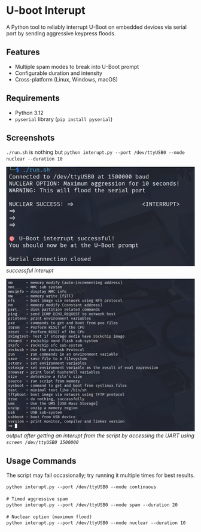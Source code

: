 # U-boot Interupt

A Python tool to reliably interrupt U-Boot on embedded devices via serial port by sending aggressive keypress floods.

## Features

- Multiple spam modes to break into U-Boot prompt
- Configurable duration and intensity
- Cross-platform (Linux, Windows, macOS)

## Requirements

- Python 3.12
- `pyserial` library (`pip install pyserial`)

## Screenshots

`./run.sh` is nothing but `python interupt.py --port /dev/ttyUSB0 --mode nuclear --duration 10`

![Main Script](imgs/image1.png)
*successful interupt*

![U-boot Shell](imgs/image.png)
*output after getting an interupt from the script by accessing the UART using `screen /dev/ttyUSB0 1500000`*

## Usage Commands
The script may fail occasionally; try running it multiple times for best results.

```# Continuous spam until success (recommended)
python interupt.py --port /dev/ttyUSB0 --mode continuous

# Timed aggressive spam
python interupt.py --port /dev/ttyUSB0 --mode spam --duration 20

# Nuclear option (maximum flood)
python interupt.py --port /dev/ttyUSB0 --mode nuclear --duration 10


